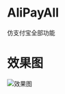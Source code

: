# AliPayAll
仿支付宝全部功能

# 效果图
![效果图](https://github.com/Greathfs/AliPayAll/blob/master/images/%E6%94%AF%E4%BB%98%E5%AE%9D%E5%85%A8%E9%83%A8%E5%8A%9F%E8%83%BD.gif)
